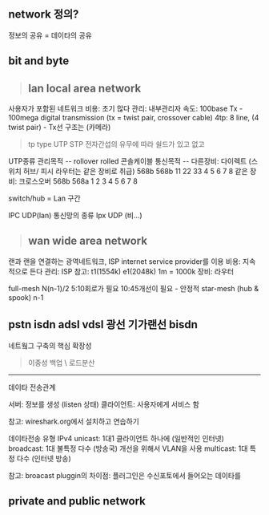 ## network 정의?
정보의 공유 = 데이타의 공유
## bit and byte
> ## lan local area network
사용자가 포함된 네트워크
비용: 초기 많다
관리: 내부관리자
속도: 100base Tx - 100mega digital transmission (tx = twist pair, crossover cable)
4tp: 8 line, (4 twist pair) - Tx선 구조는 (카메라)

> tp type
UTP
STP 전자간섭의 유무에 따라 쉴드가 있고 없고

UTP종류
관리목적 -- rollover rolled 콘솔케이블 
통신목적 --
다른장비: 다이렉트 (스위치 허브/ 피시 라우터는 같은 장비로 취급) 568b 568b
11
22
33
4
5
6
7
8
같은 장비: 크로스오버 568b 568a
1
2
3
4
5
6
7
8

switch/hub = Lan 구간


IPC UDP(lan) 통신망의 종류
Ipx
UDP (비...)

> ## wan wide area network
랜과 랜을 연결하는 광역네트워크, ISP internet service provider를 이용
비용: 지속적으로 든다
관리: ISP
참고: t1(1554k) e1(2048k) 1m = 1000k
장비: 라우터

full-mesh N(n-1)/2  5:10회로가 필요  10:45개선이 필요 - 안정적
star-mesh (hub & spook) n-1

pstn isdn adsl vdsl 광선 기가랜선
          bisdn
-----
네트웤그 구축의 핵심
확장성
> 이중성
  백업 \ 로드분산

****
데이타 전송관계

서버: 정보를 생성 (listen 상태)
클라이언트: 사용자에게 서비스 함

참고: wireshark.org에서 설치하고 연습하기

데이타전송 유형 IPv4
unicast: 1대1 클라이언트 하나에 (일반적인 인터넷)
broadcast: 1대 불특정 다수 (방송국) 개선을 위해서 VLAN을 사용
multicast: 1대 특정 다수 (인터넷 방송)

참고: broacast pluggin의 차이점: 플러그인은 수신포토에서 들어오는 데이타를 

## private and public network



